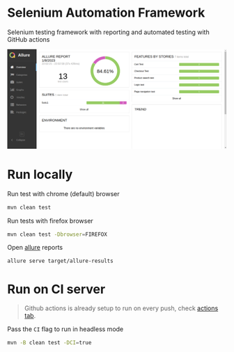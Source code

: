 # Selenium Automation Framework

Selenium testing framework with reporting and automated testing with GitHub actions

![Allure report screenshot](allure-report.png)

# Run locally

Run test with chrome (default) browser

```bash
mvn clean test
```

Run tests with firefox browser

 ```bash
mvn clean test -Dbrowser=FIREFOX
```

Open [allure](https://docs.qameta.io/allure-report/#_installing_a_commandline) reports

```bash
allure serve target/allure-results
```

# Run on CI server

> Github actions is already setup to run on every push,
> check [actions tab](https://github.com/DNI9/SeleniumAutomationFramework/actions).

Pass the `CI` flag to run in headless mode

```bash
mvn -B clean test -DCI=true
```
